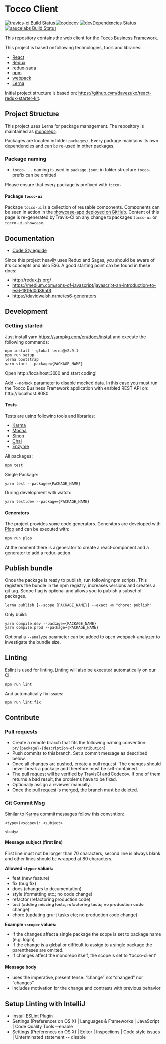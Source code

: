 # Tocco Client
[![travics-ci Build Status](https://travis-ci.org/tocco/tocco-client.svg?branch=master)](https://travis-ci.org/tocco/tocco-client)
[![codecov](https://codecov.io/gh/tocco/tocco-client/branch/master/graph/badge.svg)](https://codecov.io/gh/tocco/tocco-client)
[![devDependencies Status](https://david-dm.org/tocco/tocco-client/dev-status.svg)](https://david-dm.org/tocco/tocco-client?type=dev)
[![saucelabs Build Status](https://saucelabs.com/buildstatus/toccoag)](https://saucelabs.com/beta/builds/8df5245e577149c4b482955c33964f0c)

This repository contains the web client for the [Tocco Business Framework](https://www.tocco.ch).

This project is based on following technologies, tools and libraries:
* [React](https://facebook.github.io/react/)
* [Redux](https://github.com/reactjs/redux)
* [redux-saga](https://github.com/yelouafi/redux-saga)
* [npm](https://www.npmjs.com/)
* [webpack](https://webpack.github.io/)
* [Lerna](https://lernajs.io/)

Initial project structure is based on:
https://github.com/davezuko/react-redux-starter-kit.

## Project Structure
This project uses Lerna for package management.
The repository is maintained as [monorepo](https://github.com/babel/babel/blob/master/doc/design/monorepo.md).

Packages are located in folder ``packages/``. Every package maintains its own dependencies
and can be re-used in other packages.

### Package naming
* ``tocco-...`` naming is used in ``package.json``; in folder structure ``tocco-`` prefix can be omitted

Please ensure that every package is prefixed with ``tocco-``

#### Package ``tocco-ui``
Package ``tocco-ui`` is a collection of reusable components. Components can be seen in action in the
[showcase-app deployed on GitHub](https://tocco.github.io/tocco-client/). Content of this page
is re-generated by Travis-CI on any change to packages ``tocco-ui`` or ``tocco-ui-showcase``.

## Documentation
* [Code Styleguide](https://github.com/tocco/tocco-client/blob/master/docs/code-styleguide.md)

Since this project heavily uses Redux and Sagas, you should be aware of it's concepts and also ES6.
A good starting point can be found in these docs:
* http://redux.js.org/
* https://medium.com/sons-of-javascript/javascript-an-introduction-to-es6-1819d0d89a0f
* https://davidwalsh.name/es6-generators

## Development
### Getting started
Just install yarn  https://yarnpkg.com/en/docs/install 
and execute the following commands:
```
npm install --global lerna@v2.9.1
npm run setup
lerna bootstrap
yarn start --package={PACKAGE_NAME}
```
Open http://localhost:3000 and start coding!

Add ``--noMock`` parameter to disable mocked data.
In this case you must run the Tocco Business Framework application with enabled REST API on:
http://localhost:8080

#### Tests
Tests are using following tools and libraries:
* [Karma](https://karma-runner.github.io/)
* [Mocha](https://mochajs.org/)
* [Sinon](http://sinonjs.org/)
* [Chai](http://chaijs.com/)
* [Enzyme](https://github.com/airbnb/enzyme)


All packages:
```
npm test
```

Single Package:
```
yarn test --package={PACKAGE_NAME}
```

During development with watch:
```
yarn test:dev --package={PACKAGE_NAME}
```

#### Generators
The project provides some code generators. Generators are developed with [Plop](https://github.com/amwmedia/plop) and can be executed with:
```
npm run plop
```

At the moment there is a generator to create a react-component and a generator to add a redux-action.

## Publish bundle
Once the package is ready to publish, run following npm scripts. This registers the bundle
in the npm registry, increases versions and creates a git tag. 
Scope flag is optional and allows you to publish a subset of packages.

```
lerna publish [--scope {PACKAGE_NAME}] --exact -m "chore: publish" 
```

Only build:
```
yarn compile:dev --package={PACKAGE_NAME}
yarn compile:prod --package={PACKAGE_NAME}
```

Optional a `--analyze` parameter can be added to open webpack-analyzer to investigate the bundle size. 

## Linting
Eslint is used for linting. Linting will also be executed automatically on our CI.

```
npm run lint
```

And automatically fix issues:

```
npm run lint:fix
```

## Contribute
### Pull requests
- Create a remote branch that fits the following naming convention: `pr/{package}-{description-of-contribution}`
- Push commits to this branch. Set a commit message as described below.
- Once all changes are pushed, create a pull request. The changes should never break a package and therefore must be self-contained.
- The pull request will be verified by TravisCI and Codecov. If one of them returns a bad result, the problems have to be fixed.
- Optionally assign a reviewer manually.
- Once the pull request is merged, the branch must be deleted.

### Git Commit Msg
Similar to [Karma](http://karma-runner.github.io/0.10/dev/git-commit-msg.html) commit messages follow this convention:

```
<type>(<scope>): <subject>

<body>
```

#### Message subject (first line)
First line must not be longer than 70 characters, second line is always blank and other lines should be wrapped at 80 characters.

**Allowed `<type>` values:**
- feat (new feature)
- fix (bug fix)
- docs (changes to documentation)
- style (formatting etc.; no code change)
- refactor (refactoring production code)
- test (adding missing tests, refactoring tests; no production code change)
- chore (updating grunt tasks etc; no production code change)

**Example `<scope>` values:**
- If the changes affect a single package the scope is set to package name (e.g. login)
- If the change is a global or difficult to assign to a single package the parentheses are omitted.
- If changes affect the monorepo itself, the scope is set to 'tocco-client'

#### Message body
- uses the imperative, present tense: “change” not “changed” nor “changes”
- includes motivation for the change and contrasts with previous behavior


## Setup Linting with IntelliJ
- Install ESLint Plugin
- Settings (Preferences on OS X) | Languages & Frameworks | JavaScript |  Code Quality Tools --enable
- Settings (Preferences on OS X) | Editor | Inspections | Code style issues | Unterminated statement -- disable
